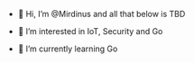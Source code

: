 - 👋 Hi, I’m @Mirdinus and all that below is TBD

- 👀 I’m interested in IoT, Security and Go
- 🌱 I’m currently learning Go
